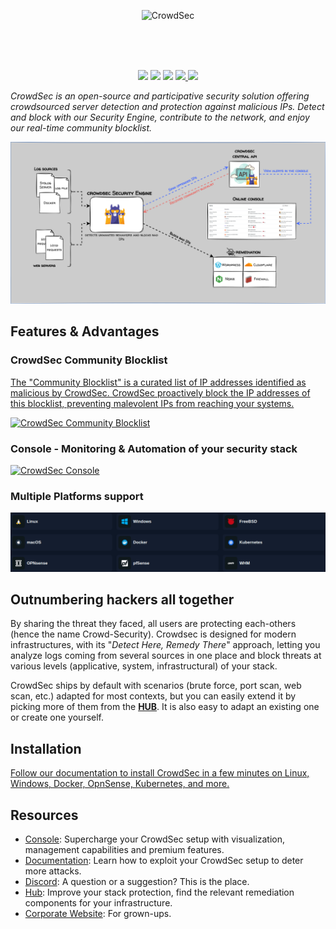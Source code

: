 
<p align="center">
<img src="https://github.com/crowdsecurity/crowdsec-docs/blob/main/crowdsec-docs/static/img/crowdsec_logo.png" alt="CrowdSec" title="CrowdSec" width="400" height="260"/>
</p>
</br>
</br>
</br>
<p align="center">
<img src="https://github.com/crowdsecurity/crowdsec/actions/workflows/go-tests.yml/badge.svg">
<img src="https://github.com/crowdsecurity/crowdsec/actions/workflows/bats.yml/badge.svg">
<img src="https://img.shields.io/github/license/crowdsecurity/crowdsec">
<a href="https://discord.com/invite/crowdsec">
  <img src="https://img.shields.io/discord/921520481163673640?label=Discord&logo=discord">
</a>
<img src="https://img.shields.io/twitter/follow/Crowd_Security?style=social">
</p>

_CrowdSec is an open-source and participative security solution offering crowdsourced server detection and protection against malicious IPs. Detect and block with our Security Engine, contribute to the network, and enjoy our real-time community blocklist._

<p align="center">
<img src="https://github.com/crowdsecurity/crowdsec-docs/blob/main/crowdsec-docs/static/img/simplified_SE_overview.svg" alt="CrowdSec schema" title="CrowdSec Schema"/>
</p>

## Features & Advantages

### CrowdSec Community Blocklist

<a href="https://doc.crowdsec.net/docs/next/central_api/community_blocklist">

The "Community Blocklist" is a curated list of IP addresses identified as malicious by CrowdSec. CrowdSec proactively block the IP addresses of this blocklist, preventing malevolent IPs from reaching your systems.

[![CrowdSec Community Blocklist](https://doc.crowdsec.net/assets/images/data_insights-1e7678f47cb672122cc847d068b6eadf.png)](https://doc.crowdsec.net/docs/next/central_api/community_blocklist)

</a>

### Console - Monitoring & Automation of your security stack

[![CrowdSec Console](https://doc.crowdsec.net/assets/images/visualizer-summary-c8087e2eaef65d110bad6a7f274cf953.png)](https://doc.crowdsec.net/u/console/intro)

### Multiple Platforms support

[![Multiple Platforms support](https://github.com/crowdsecurity/crowdsec-docs/blob/main/crowdsec-docs/static/img/supported_platforms.png)](https://doc.crowdsec.net/)


## Outnumbering hackers all together

By sharing the threat they faced, all users are protecting each-others (hence the name Crowd-Security). Crowdsec is designed for modern infrastructures, with its "*Detect Here, Remedy There*" approach, letting you analyze logs coming from several sources in one place and block threats at various levels (applicative, system, infrastructural) of your stack.

CrowdSec ships by default with scenarios (brute force, port scan, web scan, etc.) adapted for most contexts, but you can easily extend it by picking more of them from the **[HUB](https://hub.crowdsec.net)**. It is also easy to adapt an existing one or create one yourself.

## Installation

<!-- make this an image with link ?-->

[Follow our documentation to install CrowdSec in a few minutes on Linux, Windows, Docker, OpnSense, Kubernetes, and more.](https://doc.crowdsec.net/)


## Resources

 - [Console](https://app.crowdsec.net): Supercharge your CrowdSec setup with visualization, management capabilities and premium features.
 - [Documentation](https://doc.crowdsec.net): Learn how to exploit your CrowdSec setup to deter more attacks.
 - [Discord](https://discord.gg/crowdsec): A question or a suggestion? This is the place.
 - [Hub](https://hub.crowdsec.net): Improve your stack protection, find the relevant remediation components for your infrastructure.
 - [Corporate Website](https://crowdsec.net): For grown-ups.
